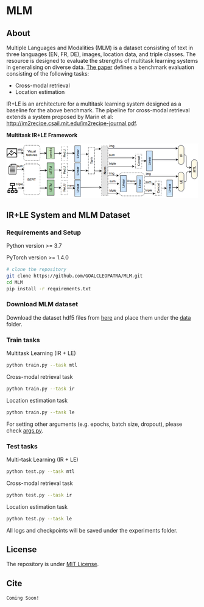 # MLM

## About

Multiple Languages and Modalities (MLM) is a dataset consisting of text in three languages (EN, FR, DE), images, location data, and triple classes.
The resource is designed to evaluate the strengths of multitask learning systems in generalising on diverse data. [The paper](http://cleopatra.ijs.si/goal-mlm/report) defines a benchmark evaluation consisting of the following tasks:
- Cross-modal retrieval
- Location estimation

IR+LE is an architecture for a multitask learning system designed as a baseline for the above benchmark. The pipeline for cross-modal retrieval extends a system proposed by Marin et al:
http://im2recipe.csail.mit.edu/im2recipe-journal.pdf.


**Multitask IR+LE Framework**

![system](/ir+le.png)

## IR+LE System and MLM Dataset 
### Requirements and Setup
Python version >= 3.7

PyTorch version >= 1.4.0

``` bash
# clone the repository
git clone https://github.com/GOALCLEOPATRA/MLM.git
cd MLM
pip install -r requirements.txt
```

### Download MLM dataset

Download the dataset hdf5 files from [here](https://zenodo.org/record/3885753) and place them under the [data](data) folder.

### Train tasks
Multitask Learning (IR + LE)
``` bash
python train.py --task mtl
```

Cross-modal retrieval task
``` bash
python train.py --task ir
```

Location estimation task
``` bash
python train.py --task le
```

For setting other arguments (e.g. epochs, batch size, dropout), please check [args.py](args.py).

### Test tasks
Multi-task Learning (IR + LE)
``` bash
python test.py --task mtl
```

Cross-modal retrieval task
``` bash
python test.py --task ir
```

Location estimation task
``` bash
python test.py --task le
```

All logs and checkpoints will be saved under the experiments folder.

## License
The repository is under [MIT License](LICENSE).

## Cite
``` bash
Coming Soon!
```
